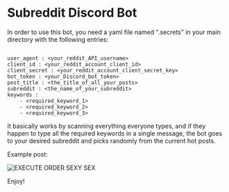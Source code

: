 # Subreddit Discord Bot

In order to use this bot, you need a yaml file named ".secrets" in your main directory with the following entries:

```

user_agent : <your_reddit_API_username>
client_id : <your_reddit_account_client_id>
client_secret : <your_reddit_account_client_secret_key>
bot_token : <your_Discord_bot_token>
post_title : <the_title_of_all_your_posts>
subreddit : <the_name_of_your_subreddit>
keywords : 
    - <required_keyword_1>
    - <required_keyword_2>
    - <required_keyword_3>

```

It basically works by scanning everything everyone types, and if they happen to type all the required keywords in a single message, the bot goes to your desired subreddit and picks randomly from the current hot posts. 

Example post:

![EXECUTE ORDER SEXY SEX](https://i.imgur.com/FXJnPJA.png)

Enjoy!
